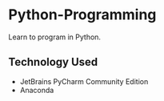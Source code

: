 # Python-Programming
Learn to program in Python.
## Technology Used
* JetBrains PyCharm Community Edition
* Anaconda
